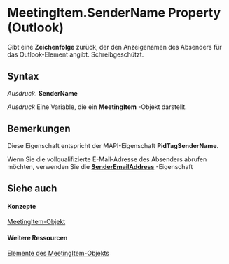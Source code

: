 
# MeetingItem.SenderName Property (Outlook)

Gibt eine  **Zeichenfolge** zurück, der den Anzeigenamen des Absenders für das Outlook-Element angibt. Schreibgeschützt.


## Syntax

 _Ausdruck_. **SenderName**

 _Ausdruck_ Eine Variable, die ein **MeetingItem** -Objekt darstellt.


## Bemerkungen

Diese Eigenschaft entspricht der MAPI-Eigenschaft  **PidTagSenderName**.

Wenn Sie die vollqualifizierte E-Mail-Adresse des Absenders abrufen möchten, verwenden Sie die  **[SenderEmailAddress](b318c074-4897-d99d-2b7c-870b4ab083e9.md)** -Eigenschaft


## Siehe auch


#### Konzepte


[MeetingItem-Objekt](b75730f5-b395-3d66-5acd-b64fd8fcd78f.md)
#### Weitere Ressourcen


[Elemente des MeetingItem-Objekts](http://msdn.microsoft.com/library/9ae6a19d-d326-4c37-90d8-5ed9933672a0%28Office.15%29.aspx)